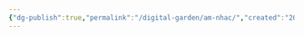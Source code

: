 ```yaml
---
{"dg-publish":true,"permalink":"/digital-garden/am-nhac/","created":"2025-01-18T12:55:23.346+00:00","updated":"2025-01-18T13:03:08.129+00:00"}
---
```


